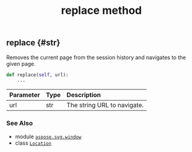 ﻿---
title: replace method
second_title: Aspose.SVG for Python via .NET API References
description: 
type: docs
weight: 50
url: /python-net/aspose.svg.window/location/replace/
is_root: false
---

## replace {#str}

Removes the current page from the session history and navigates to the given page.



```python
def replace(self, url):
    ...
```


| Parameter | Type | Description |
| :- | :- | :- |
| url | str | The string URL to navigate. |



### See Also
* module [`aspose.svg.window`](../../)
* class [`Location`](/svg/python-net/aspose.svg.window/location)
